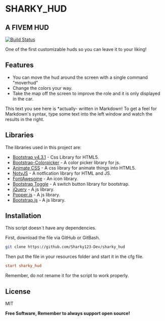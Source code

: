 # SHARKY_HUD
## A FIVEM HUD

[![Build Status](https://img.shields.io/github/downloads/Sharky123-Dev/sharky_hud/total?label=downloads&style=for-the-badge)](https://github.com/Sharky123-Dev/sharky_hud/)

One of the first customizable huds so you can leave it to your liking!

## Features

- You can move the hud around the screen with a single command "moverhud"
- Change the colors your way.
- Take the map off the screen to improve the role and it is only displayed in the car.


This text you see here is *actually- written in Markdown! To get a feel
for Markdown's syntax, type some text into the left window and
watch the results in the right.

## Libraries

The libraries used in this project are:

- [Bootstrap v4.3.1](https://getbootstrap.com/docs/4.3/getting-started) - Css Library for HTML5.
- [Bootstrap-Colorpicker](https://github.com/itsjavi/bootstrap-colorpicker) - A color picker library for js.
- [Animate CSS](https://animate.style/) - A css library for animate things into HTML5.
- [NotyJS](https://ned.im/noty/#/) - A notfication library for HTML and JS.
- [FontAwesome](https://fontawesome.com/) - An icon library.
- [Bootstrap Toggle](https://gitbrent.github.io/bootstrap4-toggle/) - A switch button library for bootstrap.
- [jQuery](https://jquery.com/) - A js library.
- [Popper.js](https://popper.js.org/) - A js library.
- [Bootstrap.js](https://getbootstrap.com/docs/4.3/getting-started/javascript/) - A js library.

## Installation

This script doesn´t have any dependencies.

First, download the file via GitHub or GitBash.

```sh
git clone https://github.com/Sharky123-Dev/sharky_hud
```

Then put the file in your resources folder and start it in the cfg file.

```cfg
start sharky_hud
```
Remember, do not rename it for the script to work properly.

## License

MIT

**Free Software, Remember to always support open source!**

